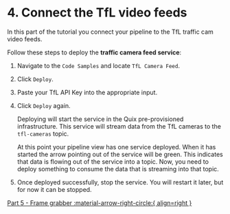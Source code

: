 # 4. Connect the TfL video feeds

In this part of the tutorial you connect your pipeline to the TfL traffic cam video feeds.

Follow these steps to deploy the **traffic camera feed service**:

1.  Navigate to the `Code Samples` and locate `TfL Camera Feed`.

2.  Click `Deploy`.

3.  Paste your TfL API Key into the appropriate input.

4.  Click `Deploy` again.

    Deploying will start the service in the Quix pre-provisioned infrastructure. This service will stream data from the TfL cameras to the `tfl-cameras` topic.

    At this point your pipeline view has one service deployed. When it has started the arrow pointing out of the service will be green. This indicates that data is flowing out of the service into a topic. Now, you need to deploy something to consume the data that is streaming into that topic.

5.  Once deployed successfully, stop the service. You will restart it later, but for now it can be stopped.

[Part 5 - Frame grabber :material-arrow-right-circle:{ align=right }](tfl-frame-grabber.md)
